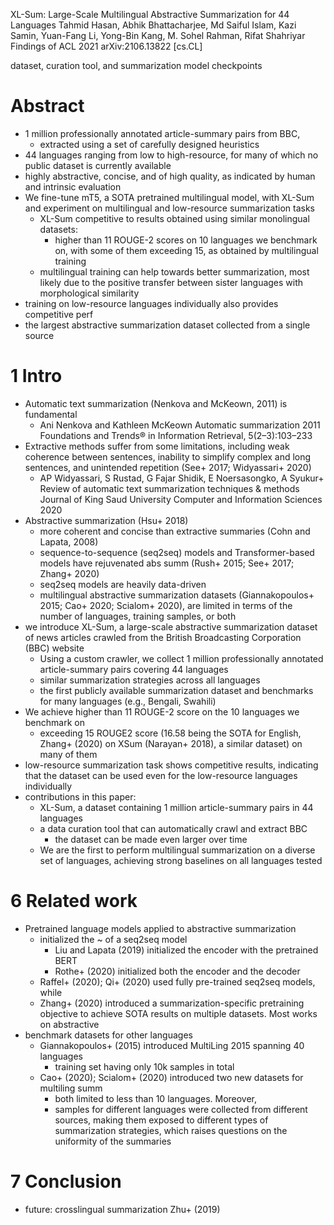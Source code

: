 XL-Sum: Large-Scale Multilingual Abstractive Summarization for 44 Languages
Tahmid Hasan, Abhik Bhattacharjee, Md Saiful Islam, Kazi Samin, Yuan-Fang Li,
  Yong-Bin Kang, M. Sohel Rahman, Rifat Shahriyar
Findings of ACL 2021 arXiv:2106.13822 [cs.CL]

dataset, curation tool, and summarization model checkpoints

# Abstract

* 1 million professionally annotated article-summary pairs from BBC,
  * extracted using a set of carefully designed heuristics
* 44 languages ranging from low to high-resource,
  for many of which no public dataset is currently available
* highly abstractive, concise, and of high quality,
  as indicated by human and intrinsic evaluation
* We fine-tune mT5, a SOTA pretrained multilingual model, with XL-Sum and
  experiment on multilingual and low-resource summarization tasks
  * XL-Sum competitive to results obtained using similar monolingual datasets:
    * higher than 11 ROUGE-2 scores on 10 languages we benchmark on, with some
      of them exceeding 15, as obtained by multilingual training
  * multilingual training can help towards better summarization, most likely
    due to the positive transfer between sister languages with morphological
    similarity
* training on low-resource languages individually also provides competitive perf
* the largest abstractive summarization dataset collected from a single source

# 1 Intro

* Automatic text summarization (Nenkova and McKeown, 2011) is fundamental
  * Ani Nenkova and Kathleen McKeown
    Automatic summarization
    2011 Foundations and Trends® in Information Retrieval, 5(2–3):103–233
* Extractive methods suffer from some limitations, including weak coherence
  between sentences, inability to simplify complex and long sentences, and
  unintended repetition (See+ 2017; Widyassari+ 2020)
  * AP Widyassari, S Rustad, G Fajar Shidik, E Noersasongko, A Syukur+
    Review of automatic text summarization techniques & methods
    Journal of King Saud University Computer and Information Sciences 2020
* Abstractive summarization (Hsu+ 2018)
  * more coherent and concise than extractive summaries (Cohn and Lapata, 2008)
  * sequence-to-sequence (seq2seq) models and Transformer-based models have
    rejuvenated abs summ (Rush+ 2015; See+ 2017; Zhang+ 2020)
  * seq2seq models are heavily data-driven
  * multilingual abstractive summarization datasets (Giannakopoulos+ 2015; Cao+
    2020; Scialom+ 2020), are limited in terms of the number of languages,
    training samples, or both
* we introduce XL-Sum, a large-scale abstractive summarization dataset of news
  articles crawled from the British Broadcasting Corporation (BBC) website
  * Using a custom crawler, we collect 1 million professionally annotated
    article-summary pairs covering 44 languages
  * similar summarization strategies across all languages
  * the first publicly available summarization dataset and benchmarks for many
    languages (e.g., Bengali, Swahili)
* We achieve higher than 11 ROUGE-2 score on the 10 languages we benchmark on
  * exceeding 15 ROUGE2 score (16.58 being the SOTA for English, Zhang+ (2020)
    on XSum (Narayan+ 2018), a similar dataset) on many of them
* low-resource summarization task shows competitive results, indicating that
  the dataset can be used even for the low-resource languages individually
* contributions in this paper:
  * XL-Sum, a dataset containing 1 million article-summary pairs in 44 languages
  * a data curation tool that can automatically crawl and extract BBC
    * the dataset can be made even larger over time
  * We are the first to perform multilingual summarization on a diverse set of
    languages, achieving strong baselines on all languages tested

# 6 Related work

* Pretrained language models applied to abstractive summarization
  * initialized the ~ of a seq2seq model
    * Liu and Lapata (2019) initialized the encoder with the pretrained BERT
    * Rothe+ (2020) initialized both the encoder and the decoder
  * Raffel+ (2020); Qi+ (2020) used fully pre-trained seq2seq models, while
  * Zhang+ (2020) introduced a summarization-specific pretraining objective to
    achieve SOTA results on multiple datasets.  Most works on abstractive
* benchmark datasets for other languages
  * Giannakopoulos+ (2015) introduced MultiLing 2015 spanning 40 languages
    * training set having only 10k samples in total
  * Cao+ (2020); Scialom+ (2020) introduced two new datasets for multiling summ
    * both limited to less than 10 languages.  Moreover,
    * samples for different languages were collected from different sources,
      making them exposed to different types of summarization strategies,
      which raises questions on the uniformity of the summaries

# 7 Conclusion

* future: crosslingual summarization Zhu+ (2019)
